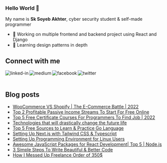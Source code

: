 ### Hello World 👋
My name is **Sk Soyeb Akhter**, cyber security student & self-made programmer
- 🔭 Working on multiple frontend and backend project using React and Django
- 🌱 Learning design patterns in depth


## Connect with me
[<img align="left" alt="linked-in" src="https://img.shields.io/badge/linkedin-%230077B5.svg?&style=for-the-badge&logo=linkedin&logoColor=white" />](https://www.linkedin.com/in/sk-soyeb-akhter-77b6a6222/)

[<img align="left" alt="medium" src="https://img.shields.io/badge/medium-%2312100E.svg?&style=for-the-badge&logo=medium&logoColor=white" />](https://sk-soyeb-akhter.medium.com/)


[<img align="left" alt="facebook" src="https://img.shields.io/badge/facebook-%231877F2.svg?&style=for-the-badge&logo=facebook&logoColor=white" />](https://www.facebook.com/soyebakhter7777/)

[<img align="left" alt="twitter" src="https://img.shields.io/badge/twitter-%231DA1F2.svg?&style=for-the-badge&logo=twitter&logoColor=white" />](https://twitter.com/sk_soyeb_akhter)

<br></br>
## Blog posts
<!-- BLOG-POST-LIST:START -->
- [WooCommerce VS Shopify | The E-Commerce Battle | 2022](https://sk-soyeb-akhter.medium.com/woocommerce-vs-shopify-the-e-commerce-battle-2022-3efadb6dbe2a?source=rss-2031c928a537------2)
- [Top 2 Profitable Passive Income Streams To Start For Free Online](https://sk-soyeb-akhter.medium.com/top-2-profitable-passive-income-streams-to-start-for-free-online-cc8c245a244?source=rss-2031c928a537------2)
- [Top 5 Free Certificate Courses For Programmers To Find Job | 2022](https://sk-soyeb-akhter.medium.com/top-5-free-certificate-courses-for-programmers-to-find-job-2022-5589bc367c2d?source=rss-2031c928a537------2)
- [Technologies that will drastically change the future life](https://sk-soyeb-akhter.medium.com/technologies-that-will-drastically-change-the-future-life-afe82de1a13c?source=rss-2031c928a537------2)
- [Top 5 Free Sources to Learn &amp; Practice Go Language](https://sk-soyeb-akhter.medium.com/top-5-free-sources-to-learn-practice-go-language-ac3b762ddbf9?source=rss-2031c928a537------2)
- [Setting Up Next.js with Tailwind CSS &amp; Typescript](https://sk-soyeb-akhter.medium.com/setting-up-next-js-with-tailwind-css-typescript-7a1109e00549?source=rss-2031c928a537------2)
- [Setting Up Programming Environment for Linux Users](https://sk-soyeb-akhter.medium.com/setting-up-programming-environment-for-linux-users-73c5049b424?source=rss-2031c928a537------2)
- [Awesome JavaScript Packages for React Development| Top 5 | Node.js](https://sk-soyeb-akhter.medium.com/awesome-javascript-packages-for-react-development-top-5-node-js-481ca459caa5?source=rss-2031c928a537------2)
- [3 Simple Steps To Write Beautiful &amp; Better Code](https://sk-soyeb-akhter.medium.com/3-simple-steps-to-write-beautiful-better-code-b180b34c1543?source=rss-2031c928a537------2)
- [How I Messed Up Freelance Order of 350$](https://sk-soyeb-akhter.medium.com/how-i-messed-up-freelance-order-of-350-4c835e6329c5?source=rss-2031c928a537------2)
<!-- BLOG-POST-LIST:END -->
